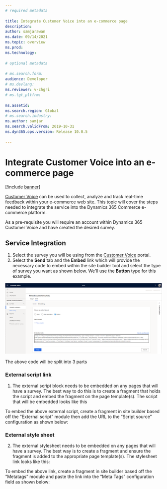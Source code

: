 ```yaml
---
# required metadata

title: Integrate Customer Voice into an e-commerce page
description: 
author: samjarawan
ms.date: 09/14/2021
ms.topic: overview
ms.prod: 
ms.technology: 

# optional metadata

# ms.search.form: 
audience: Developer
# ms.devlang: 
ms.reviewer: v-chgri
# ms.tgt_pltfrm: 

ms.assetid: 
ms.search.region: Global
# ms.search.industry: 
ms.author: samjar
ms.search.validFrom: 2019-10-31
ms.dyn365.ops.version: Release 10.0.5

---
```

# Integrate Customer Voice into an e-commerce page

[!include [banner](../includes/banner.md)]

[Customer Voice](https://dynamics.microsoft.com/customer-voice/overview/) can be used to collect, analyze and track real-time feedback within your e-commerce web site.  This topic will cover the steps needed to integrate the service into the Dynamics 365 Commerce e-commerce platform.

As a pre-requisite you will require an account within Dynamics 365 Customer Voice and have created the desired survey. 

## Service Integration
1. Select the survey you will be using from the [Customer Voice](https://customervoice.microsoft.com/Pages/ProjectPage.aspx.) portal.
2. Select the **Send** tab and the **Embed** link which will provide the necessary code to embed within the site builder tool and select the type of survey you want as shown below.  We'll use the **Button** type for this example.

![Customer Voice survey screen](media/customer-voice-integration-1.png)

The above code will be split into 3 parts 

### External script link

1.	The external script block needs to be embedded on any pages that will have a survey.  The best way to do this is to create a fragment that holds the script and embed the fragment on the page template(s). The script that will be embedded looks like this

<script src=https://mfpembedcdnmsit.azureedge.net/mfpembedcontmsit/Embed.js type="text/javascript"></script>

To embed the above external script, create a fragment in site builder based off the “External script” module then add the URL to the “Script source” configuration as shown below:


### External style sheet

2.	The external stylesheet needs to be embedded on any pages that will have a survey. The best way is to create a fragment and ensure the fragment is added to the appropriate page template(s). The stylesheet link looks like this:

<link rel="stylesheet" type="text/css" href=https://mfpembedcdnmsit.azureedge.net/mfpembedcontmsit/Embed.css />

To embed the above link, create a fragment in site builder based off the “Metatags” module and paste the link into the “Meta Tags” configuration field as shown below:

